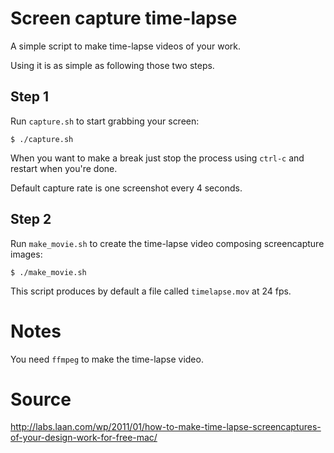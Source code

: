 # Screen capture time-lapse

A simple script to make time-lapse videos of your work.

Using it is as simple as following those two steps.

## Step 1

Run `capture.sh` to start grabbing your screen:

    $ ./capture.sh

When you want to make a break just stop the process using `ctrl-c` and restart when you're done.

Default capture rate is one screenshot every 4 seconds.

## Step 2

Run `make_movie.sh` to create the time-lapse video composing screencapture images:

    $ ./make_movie.sh

This script produces by default a file called `timelapse.mov` at 24 fps.

# Notes

You need `ffmpeg` to make the time-lapse video.

# Source

http://labs.laan.com/wp/2011/01/how-to-make-time-lapse-screencaptures-of-your-design-work-for-free-mac/